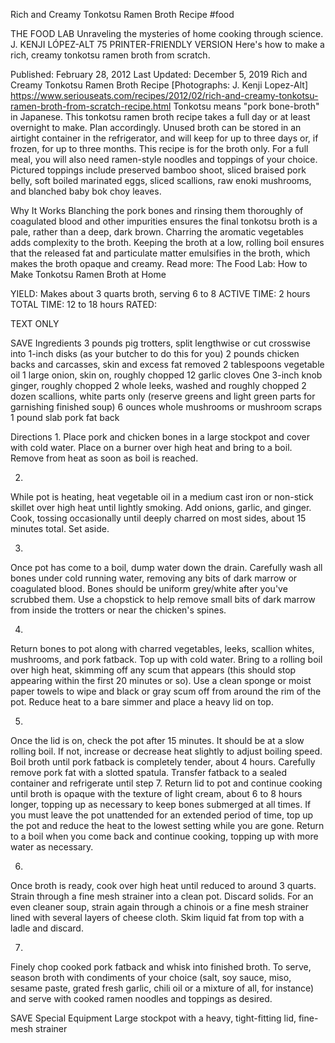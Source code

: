 Rich and Creamy Tonkotsu Ramen Broth Recipe
#food 

THE FOOD LAB Unraveling the mysteries of home cooking through science.
J. KENJI LÓPEZ-ALT
75     PRINTER-FRIENDLY VERSION
Here's how to make a rich, creamy tonkotsu ramen broth from scratch.

Published: February 28, 2012 Last Updated: December 5, 2019
Rich and Creamy Tonkotsu Ramen Broth Recipe
[Photographs: J. Kenji Lopez-Alt]
https://www.seriouseats.com/recipes/2012/02/rich-and-creamy-tonkotsu-ramen-broth-from-scratch-recipe.html
Tonkotsu means "pork bone-broth" in Japanese. This tonkotsu ramen broth recipe takes a full day or at least overnight to make. Plan accordingly. Unused broth can be stored in an airtight container in the refrigerator, and will keep for up to three days or, if frozen, for up to three months. This recipe is for the broth only. For a full meal, you will also need ramen-style noodles and toppings of your choice. Pictured toppings include preserved bamboo shoot, sliced braised pork belly, soft boiled marinated eggs, sliced scallions, raw enoki mushrooms, and blanched baby bok choy leaves.

Why It Works
Blanching the pork bones and rinsing them thoroughly of coagulated blood and other impurities ensures the final tonkotsu broth is a pale, rather than a deep, dark brown.
Charring the aromatic vegetables adds complexity to the broth.
Keeping the broth at a low, rolling boil ensures that the released fat and particulate matter emulsifies in the broth, which makes the broth opaque and creamy.
Read more: The Food Lab: How to Make Tonkotsu Ramen Broth at Home

YIELD:
Makes about 3 quarts broth, serving 6 to 8
ACTIVE TIME:
2 hours
TOTAL TIME:
12 to 18 hours
RATED:
    
TEXT ONLY 
 
 
 SAVE
Ingredients
3 pounds pig trotters, split lengthwise or cut crosswise into 1-inch disks (as your butcher to do this for you)
2 pounds chicken backs and carcasses, skin and excess fat removed
2 tablespoons vegetable oil
1 large onion, skin on, roughly chopped
12 garlic cloves
One 3-inch knob ginger, roughly chopped
2 whole leeks, washed and roughly chopped
2 dozen scallions, white parts only (reserve greens and light green parts for garnishing finished soup)
6 ounces whole mushrooms or mushroom scraps
1 pound slab pork fat back

Directions
1.
Place pork and chicken bones in a large stockpot and cover with cold water. Place on a burner over high heat and bring to a boil. Remove from heat as soon as boil is reached.

2.
While pot is heating, heat vegetable oil in a medium cast iron or non-stick skillet over high heat until lightly smoking. Add onions, garlic, and ginger. Cook, tossing occasionally until deeply charred on most sides, about 15 minutes total. Set aside.

3.
Once pot has come to a boil, dump water down the drain. Carefully wash all bones under cold running water, removing any bits of dark marrow or coagulated blood. Bones should be uniform grey/white after you've scrubbed them. Use a chopstick to help remove small bits of dark marrow from inside the trotters or near the chicken's spines.

4.
Return bones to pot along with charred vegetables, leeks, scallion whites, mushrooms, and pork fatback. Top up with cold water. Bring to a rolling boil over high heat, skimming off any scum that appears (this should stop appearing within the first 20 minutes or so). Use a clean sponge or moist paper towels to wipe and black or gray scum off from around the rim of the pot. Reduce heat to a bare simmer and place a heavy lid on top.

5.
Once the lid is on, check the pot after 15 minutes. It should be at a slow rolling boil. If not, increase or decrease heat slightly to adjust boiling speed. Boil broth until pork fatback is completely tender, about 4 hours. Carefully remove pork fat with a slotted spatula. Transfer fatback to a sealed container and refrigerate until step 7. Return lid to pot and continue cooking until broth is opaque with the texture of light cream, about 6 to 8 hours longer, topping up as necessary to keep bones submerged at all times. If you must leave the pot unattended for an extended period of time, top up the pot and reduce the heat to the lowest setting while you are gone. Return to a boil when you come back and continue cooking, topping up with more water as necessary.

6.
Once broth is ready, cook over high heat until reduced to around 3 quarts. Strain through a fine mesh strainer into a clean pot. Discard solids. For an even cleaner soup, strain again through a chinois or a fine mesh strainer lined with several layers of cheese cloth. Skim liquid fat from top with a ladle and discard.

7.
Finely chop cooked pork fatback and whisk into finished broth. To serve, season broth with condiments of your choice (salt, soy sauce, miso, sesame paste, grated fresh garlic, chili oil or a mixture of all, for instance) and serve with cooked ramen noodles and toppings as desired.

 SAVE
Special Equipment
Large stockpot with a heavy, tight-fitting lid, fine-mesh strainer